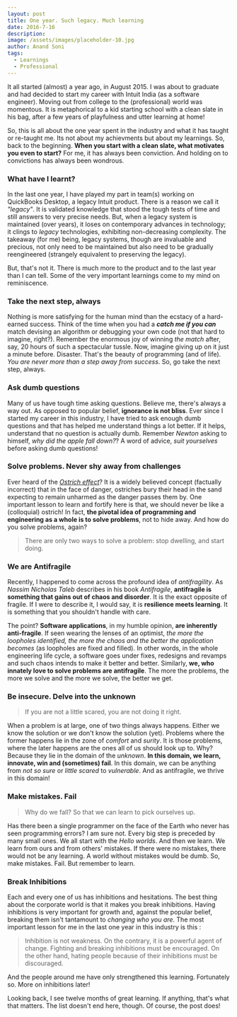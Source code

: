 ```yaml
---
layout: post
title: One year. Such legacy. Much learning
date: 2016-7-16
description:
image: /assets/images/placeholder-10.jpg
author: Anand Soni
tags:
  - Learnings
  - Professional
---
```

It all started (almost) a year ago, in August 2015. I was about to graduate and had decided to start my career with Intuit India (as a software engineer). Moving out from college to the (professional) world was momentous. It is metaphorical to a kid starting school with a clean slate in his bag, after a few years of playfulness and utter learning at home!

So, this is all about the one year spent in the industry and what it has taught or re-taught me. Its not about my achievments but about my learnings. So, back to the beginning. **When you start with a clean slate, what motivates you even to start?** For me, it has always been conviction. And holding on to convictions has always been wondrous.     

### **What have I learnt?**

In the last one year, I have played my part in team(s) working on QuickBooks Desktop, a legacy Intuit product. There is a reason we call it *"legacy"*. It is validated knowledge that stood the tough tests of time and still answers to very precise needs. But, when a legacy system is maintained (over years), it loses on contemporary advances in technology; it clings to *legacy* technologies, exhibiting non-decreasing complexity. The takeaway (for me) being, legacy systems, though are invaluable and precious, not only need to be maintained but also need to be gradually reengineered (strangely equivalent to preserving the legacy).

But, that's not it. There is much more to the product and to the last year than I can tell. Some of the very important learnings come to my mind on reminiscence.

### **Take the next step, always**

Nothing is more satisfying for the human mind than the ecstacy of a hard-earned success. Think of the time when you had a ***catch me if you can*** match devising an algorithm or debugging your own code (not that hard to imagine, right?). Remember the enormous joy of winning *the match* after, say, 20 hours of such a spectacular tussle. Now, imagine giving up on it just a minute before. Disaster. That's the beauty of programming (and of life). *You are never more than a step away from success*. So, go take the next step, always.     

### **Ask dumb questions**

Many of us have tough time asking questions. Believe me, there's always a way out. As opposed to popular belief, **ignorance is not bliss**. Ever since I started my career in this industry, I have tried to ask enough dumb questions and that has helped me understand things a lot better. If it helps, understand that no question is actually dumb. Remember *Newton* asking to himself, *why did the apple fall down?*? A word of advice, *suit yourselves* before asking dumb questions!


### **Solve problems. Never shy away from challenges**

Ever heard of the [*Ostrich effect*](https://en.wikipedia.org/wiki/Ostrich_effect)? It is a widely believed concept (factually incorrect) that in the face of danger, ostriches bury their head in the sand expecting to remain unharmed as the danger passes them by. One important lesson to learn and fortify here is that, we should never be like a (colloquial) ostrich! In fact, **the pivotal idea of programming and engineering as a whole is to solve problems**, not to hide away. And how do you solve problems, again?

> There are only two ways to solve a problem: stop dwelling, and start doing.



### **We are Antifragile**

Recently, I happened to come across the profound idea of *antifragility*. As *Nassim Nicholas Taleb* describes in his book *Antifragile*, **antifragile is something that gains out of chaos and disorder**. It is the exact opposite of fragile. If I were to describe it, I would say, it is **resilience meets learning**. It is something that you shouldn't handle with care.

The point? **Software applications**, in my humble opinion, **are inherently anti-fragile**. If seen wearing the lenses of an optimist, *the more the loopholes identified, the more the chaos and the better the application becomes* (as loopholes are fixed and filled). In other words, in the whole engineering life cycle, a software goes under fixes, redesigns and revamps and such chaos intends to make it better and better. Similarly, **we, who innately love to solve problems are antifragile**. The more the problems, the more we solve and the more we solve, the better we get.

### **Be insecure. Delve into the unknown**

> If you are not a little scared, you are not doing it right.

When a problem is at large, one of two things always happens. Either we know the solution or we don't know the solution (yet). Problems where the former happens lie in the zone of *comfort* and *surity*. It is those problems, where the later happens are the ones all of us should look up to. Why? Because they lie in the domain of the *unknown*. **In this domain, we learn, innovate, win and (sometimes) fail**. In this domain, we can be anything from *not so sure* or *little scared* to *vulnerable*. And as antifragile, we thrive in this domain!    

### **Make mistakes. Fail**

> Why do we fall? So that we can learn to pick ourselves up.

Has there been a single programmer on the face of the Earth who never has seen programming errors? I am sure not. Every big step is preceded by many small ones. We all start with the *Hello worlds*. And then we learn. We learn from ours and from others' mistakes. If there were no mistakes, there would not be any learning. A world without mistakes would be dumb. So, make mistakes. Fail. But remember to learn.

### **Break Inhibitions**

Each and every one of us has inhibitions and hesitations. The best thing about the corporate world is that it makes you break inhibitions. Having inhibitions is very important for growth and, against the popular belief, breaking them isn't tantamount to *changing who you are*. The most important lesson for me in the last one year in this industry is this :

> Inhibition is not weakness. On the contrary, it is a powerful agent of change. Fighting and breaking inhibitions must be encouraged. On the other hand, hating people because of their inhibitions must be discouraged.

And the people around me have only strengthened this learning. Fortunately so. More on inhibitions later!

Looking back, I see twelve months of great learning. If anything, that's what that matters. The list doesn't end here, though. Of course, the post does! 
